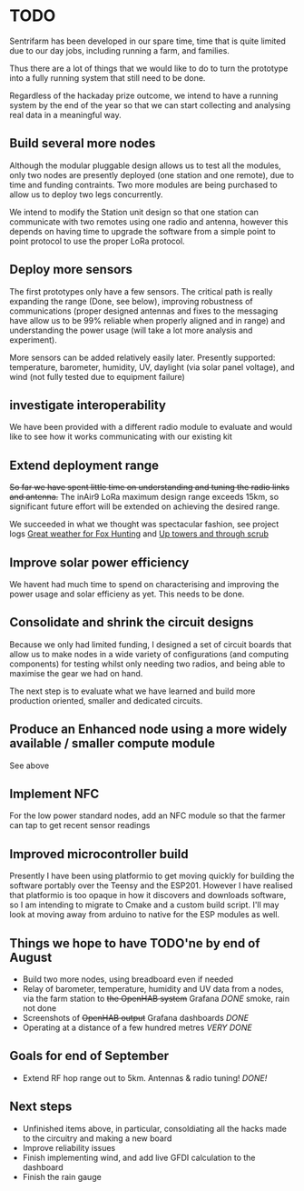 # TODO

Sentrifarm has been developed in our spare time, time that is quite limited due to our day jobs, including running a farm, and families.

Thus there are a lot of things that we would like to do to turn the prototype into a fully running system that still need to be done.

Regardless of the hackaday prize outcome, we intend to have a running system by the end of the year so that we can start collecting and analysing real data in a meaningful way.

## Build several more nodes

Although the modular pluggable design allows us to test all the modules, only two nodes are presently deployed (one station and one remote), due to time and funding contraints. Two more modules are being purchased to allow us to deploy two legs concurrently.

We intend to modify the Station unit design so that one station can communicate with two remotes using one radio and antenna, however this depends on having time to upgrade the software from a simple point to point protocol to use the proper LoRa protocol.

## Deploy more sensors

The first prototypes only have a few sensors. The critical path is really expanding the range (Done, see below), improving robustness of communications (proper designed antennas and fixes to the messaging have allow us to be 99% reliable when properly aligned and in range) and understanding the power usage (will take a lot more analysis and experiment).

More sensors can be added relatively easily later. Presently supported: temperature, barometer, humidity, UV, daylight (via solar panel voltage), and wind (not fully tested due to equipment failure)

## investigate interoperability

We have been provided with a different radio module to evaluate and would like to see how it works communicating with our existing kit

## Extend deployment range

~~So far we have spent little time on understanding and tuning the radio links and antenna.~~
The inAir9 LoRa maximum design range exceeds 15km, so significant future effort will be extended on achieving the desired range.

We succeeded in what we thought was spectacular fashion, see project logs [Great weather for Fox Hunting](https://hackaday.io/project/4758/log/25075-great-weather-for-fox-hunting-at-last) and [Up towers and through scrub](https://hackaday.io/project/4758/log/25150-up-towers-and-through-scrub])

## Improve solar power efficiency

We havent had much time to spend on characterising and improving the power usage and solar efficieny as yet. This needs to be done.

## Consolidate and shrink the circuit designs

Because we only had limited funding, I designed a set of circuit boards that allow us to make nodes in a wide variety of configurations (and computing components) for testing whilst only needing two radios, and being able to maximise the gear we had on hand.

The next step is to evaluate what we have learned and build more production oriented, smaller and dedicated circuits.

## Produce an Enhanced node using a more widely available / smaller compute module

See above

## Implement NFC

For the low power standard nodes, add an NFC module so that the farmer can tap to get recent sensor readings

## Improved microcontroller build

Presently I have been using platformio to get moving quickly for building the software portably over the Teensy and the ESP201. However I have realised that platformio is too opaque in how it discovers and downloads software, so I am intending to migrate to Cmake and a custom build script. I'll may look at moving away from arduino to native for the ESP modules as well.

## Things we hope to have TODO'ne by end of August

* Build two more nodes, using breadboard even if needed
* Relay of barometer, temperature, humidity and UV data from a nodes, via the farm station to ~~the OpenHAB system~~ Grafana *DONE* smoke, rain not done
* Screenshots of ~~OpenHAB output~~ Grafana dashboards *DONE*
* Operating at a distance of a few hundred metres  *VERY DONE*

## Goals for end of September

* Extend RF hop range out to 5km.  Antennas & radio tuning! *DONE!*

## Next steps

* Unfinished items above, in particular, consoldiating all the hacks made to the circuitry and making a new board
* Improve reliability issues
* Finish implementing wind, and add live GFDI calculation to the dashboard
* Finish the rain gauge
